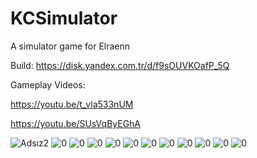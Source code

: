 # KCSimulator
A simulator game for Elraenn

Build:
https://disk.yandex.com.tr/d/f9sOUVKOafP_5Q

Gameplay Videos:

https://youtu.be/t_vla533nUM

https://youtu.be/SUsVqByEGhA



![Adsız2](https://user-images.githubusercontent.com/24250775/161387517-52ecf6b9-3433-4c07-ba82-89e7557094ca.png)
![0](https://user-images.githubusercontent.com/24250775/161387531-30f4f0fb-a138-4bf4-a232-adee6c074f72.png)
![0](https://user-images.githubusercontent.com/24250775/161387555-e66bb56d-67be-4496-ae01-be772677355a.png)
![0](https://user-images.githubusercontent.com/24250775/161387563-2d052a45-d186-428b-9d6b-36c227464be1.png)
![0](https://user-images.githubusercontent.com/24250775/161387577-9a3fa6de-7249-432a-a79a-271663e993ed.png)
![0](https://user-images.githubusercontent.com/24250775/161387586-4e9bd663-2cc8-403d-8fd5-1cde9c1da581.png)
![0](https://user-images.githubusercontent.com/24250775/161387595-d25d59fe-4890-422b-8bac-f9e012d99490.png)
![0](https://user-images.githubusercontent.com/24250775/161387614-66e0d166-fa44-46c9-ae9d-204534f19ed9.png)
![0](https://user-images.githubusercontent.com/24250775/161387617-9802bc42-6f57-4a1b-921d-e7454f259c6d.png)
![0](https://user-images.githubusercontent.com/24250775/161387630-46b25f71-cd6b-418c-9c5d-17864c9a7250.png)
![0](https://user-images.githubusercontent.com/24250775/161387691-4e6f2a54-7050-4edd-af7f-ffd15189673e.png)
![0](https://user-images.githubusercontent.com/24250775/161387696-cd2cbd17-11ee-4b78-ad26-04a1a7caea46.png)
